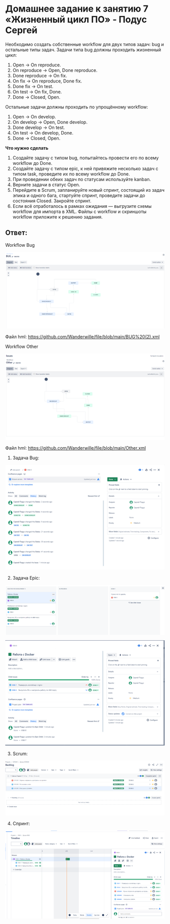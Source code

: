 # Домашнее задание к занятию 7 «Жизненный цикл ПО» - Подус Сергей

Необходимо создать собственные workflow для двух типов задач: bug и остальные типы задач. Задачи типа bug должны проходить жизненный цикл:

1. Open -> On reproduce.
2. On reproduce -> Open, Done reproduce.
3. Done reproduce -> On fix.
4. On fix -> On reproduce, Done fix.
5. Done fix -> On test.
6. On test -> On fix, Done.
7. Done -> Closed, Open.

Остальные задачи должны проходить по упрощённому workflow:

1. Open -> On develop.
2. On develop -> Open, Done develop.
3. Done develop -> On test.
4. On test -> On develop, Done.
5. Done -> Closed, Open.

**Что нужно сделать**

1. Создайте задачу с типом bug, попытайтесь провести его по всему workflow до Done. 
1. Создайте задачу с типом epic, к ней привяжите несколько задач с типом task, проведите их по всему workflow до Done. 
1. При проведении обеих задач по статусам используйте kanban. 
1. Верните задачи в статус Open.
1. Перейдите в Scrum, запланируйте новый спринт, состоящий из задач эпика и одного бага, стартуйте спринт, проведите задачи до состояния Closed. Закройте спринт.
2. Если всё отработалось в рамках ожидания — выгрузите схемы workflow для импорта в XML. Файлы с workflow и скриншоты workflow приложите к решению задания.


## Ответ:

Workflow Bug

![Скриншот 1](https://github.com/Wanderwille/scrinshot/blob/main/bug%20workflows.png)

Файл hml: https://github.com/Wanderwille/file/blob/main/BUG%20(2).xml

Workflow Other

![Скриншот 2](https://github.com/Wanderwille/scrinshot/blob/main/other%20workflow.png)

Файл hml: https://github.com/Wanderwille/file/blob/main/Other.xml

1. Задача Bug:

![Скриншот 3](https://github.com/Wanderwille/scrinshot/blob/main/закрыта%20задача%20bug.png)


2. Задача Epic:

![Скриншот 5](https://github.com/Wanderwille/scrinshot/blob/main/задачи%20типа%20Epic.png)

![Скриншот 6](https://github.com/Wanderwille/scrinshot/blob/main/epicDone.png)

3. Scrum:

![Скриншот 7](https://github.com/Wanderwille/scrinshot/blob/main/sptint.png)

4. Спринт:

![Скриншот 8](https://github.com/Wanderwille/scrinshot/blob/main/sprint2.png)

